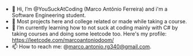 - 👋 Hi, I’m @YouSuckAtCoding (Marco Antônio Ferreira) and i'm a Software Engineering student.
- 👀 Most projects here and college related or made while taking a course.
- 🌱 I’m currently learning how to not suck at coding mainly with C# by taking courses and doing some leetcode too. Here's my profile: https://leetcode.com/marcoantoniodoom/
- 📫 How to reach me: @marco.antonio.rg340@gmail.com.

<!---
YouSuckAtCoding/YouSuckAtCoding is a ✨ special ✨ repository because its `README.md` (this file) appears on your GitHub profile.
You can click the Preview link to take a look at your changes.
--->
